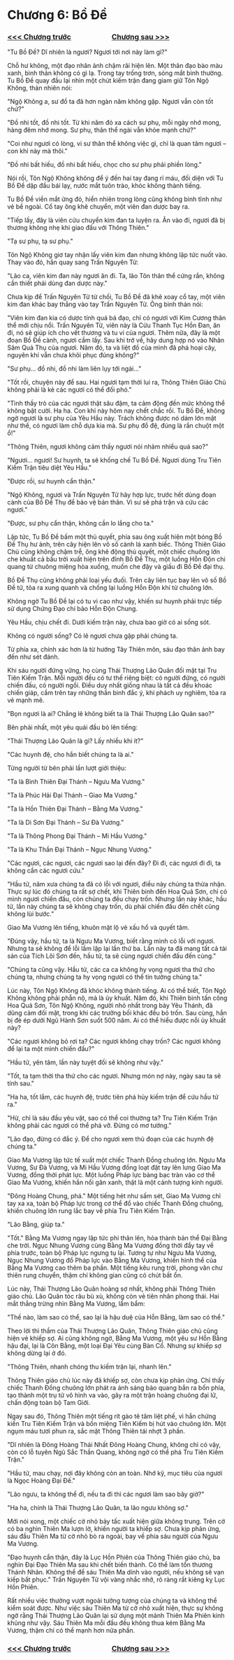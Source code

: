 # Chương 6: Bồ Đề

### [<<< Chương trước](https://github.com/ngonngay/tien-hiep/tree/init-folder-tree/Hac-am-tay-du/chap-5)&nbsp;&nbsp;&nbsp;&nbsp;&nbsp;&nbsp;&nbsp;&nbsp;&nbsp;&nbsp;&nbsp;&nbsp;&nbsp;&nbsp;&nbsp;&nbsp;&nbsp;&nbsp;&nbsp;&nbsp;&nbsp;&nbsp;&nbsp;&nbsp;[Chương sau >>>](https://github.com/ngonngay/tien-hiep/tree/init-folder-tree/Hac-am-tay-du/chap-7)

"Tu Bồ Đề? Dĩ nhiên là ngươi? Ngươi tới nơi này làm gì?"

Chỗ hư không, một đạo nhân ảnh chậm rãi hiện lên. Một thân đạo bào màu xanh, bình thản không có gì lạ. Trong tay trống trơn, sóng mắt bình thường. Tu Bồ Đề quay đầu lại nhìn một chút kiếm trận đang giam giữ Tôn Ngộ Không, thản nhiên nói: 

"Ngộ Không a, sư đồ ta đã hơn ngàn năm không gặp. Ngươi vẫn còn tốt chứ?"

"Đồ nhi tốt, đồ nhi tốt. Từ khi năm đó xa cách sư phụ, mỗi ngày nhớ mong, hàng đêm nhớ mong. Sư phụ, thân thể ngài vẫn khỏe mạnh chứ?"

"Coi như ngươi có lòng, vi sư thân thể không việc gì, chỉ là quan tâm ngươi – con khỉ này mà thôi."

"Đồ nhi bất hiếu, đồ nhi bất hiếu, chọc cho sư phụ phải phiền lòng." 

Nói rồi, Tôn Ngộ Không không để ý đến hai tay đang rỉ máu, đối diện với Tu Bồ Đề dập đầu bái lạy, nước mắt tuôn trào, khóc không thành tiếng.

Tu Bồ Đề viền mắt ửng đỏ, hiển nhiên trong lòng cũng không bình tĩnh như vẻ bề ngoài. Cổ tay ông khẽ chuyển, một viên đan dược bay ra.

"Tiếp lấy, đây là viên cửu chuyển kim đan ta luyện ra. Ăn vào đi, ngươi đã bị thương không nhẹ khi giao đấu với Thông Thiên."

"Tạ sư phụ, tạ sư phụ."

Tôn Ngộ Không giơ tay nhận lấy viên kim đan nhưng không lập tức nuốt vào. Thay vào đó, hắn quay sang Trấn Nguyên Tử:

"Lão ca, viên kim đan này ngươi ăn đi. Ta, lão Tôn thân thể cứng rắn, không cần thiết phải dùng đan dược này."

Chưa kịp để Trấn Nguyên Tử từ chối, Tu Bồ Đề đã khẽ xoay cổ tay, một viên kim đan khác bay thẳng vào tay Trấn Nguyên Tử. Ông bình thản nói:

"Viên kim đan kia có dược tính quá bá đạo, chỉ có ngươi với Kim Cương thân thể mới chịu nổi. Trấn Nguyên Tử, viên này là Cửu Thanh Tục Hồn Đan, ăn đi, nó sẽ giúp ích cho vết thương và tu vi của ngươi. Thêm nữa, đây là một đoạn Bồ Đề cành, ngươi cầm lấy. Sau khi trở về, hãy dung hợp nó vào Nhân Sâm Quả Thụ của ngươi. Năm đó, ta và liệt đồ của mình đã phá hoại cây, nguyên khí vẫn chưa khôi phục đúng không?"

"Sư phụ... đồ nhi, đồ nhi làm liên lụy tới ngài..."

"Tốt rồi, chuyện này để sau. Hai ngươi tạm thời lui ra, Thông Thiên Giáo Chủ không phải là kẻ các ngươi có thể đối phó."

"Tình thầy trò của các ngươi thật sâu đậm, ta cảm động đến mức không thể không bật cười. Ha ha. Con khỉ này hôm nay chết chắc rồi. Tu Bồ Đề, không ngờ ngươi là sư phụ của Yêu Hầu này. Trách không được nó dám lớn mật như thế, có ngươi làm chỗ dựa kia mà. Sư phụ đồ đệ, đúng là rắn chuột một ổ!"

"Thông Thiên, ngươi không cảm thấy ngươi nói nhảm nhiều quá sao?"

"Ngươi... ngươi! Sư huynh, ta sẽ khống chế Tu Bồ Đề. Ngươi dùng Tru Tiên Kiếm Trận tiêu diệt Yêu Hầu."

"Được rồi, sư huynh cẩn thận."

"Ngộ Không, ngươi và Trấn Nguyên Tử hãy hợp lực, trước hết dùng đoạn cành của Bồ Đề Thụ để bảo vệ bản thân. Vi sư sẽ phá trận và cứu các ngươi."

"Được, sư phụ cẩn thận, không cần lo lắng cho ta."

Lập tức, Tu Bồ Đề bấm một thủ quyết, phía sau ông xuất hiện một bóng Bồ Đề Thụ hư ảnh, trên cây hiện lên vô số cành lá xanh biếc. Thông Thiên Giáo Chủ cũng không chậm trễ, ông khẽ động thủ quyết, một chiếc chuông lớn che khuất cả bầu trời xuất hiện trên đỉnh Bồ Đề Thụ, một luồng Hỗn Độn chi quang từ chuông miệng hòa xuống, muốn che đậy và giấu đi Bồ Đề đại thụ.

Bồ Đề Thụ cũng không phải loại yếu đuối. Trên cây liên tục bay lên vô số Bồ Đề tử, tỏa ra xung quanh và chống lại luồng Hỗn Độn khí từ chuông lớn.

Không ngờ Tu Bồ Đề lại có tu vi cao như vậy, khiến sư huynh phải trực tiếp sử dụng Chứng Đạo chí bảo Hỗn Độn Chung.

Yêu Hầu, chịu chết đi. Dưới kiếm trận này, chưa bao giờ có ai sống sót.

Không có người sống? Có lẽ ngươi chưa gặp phải chúng ta.

Từ phía xa, chính xác hơn là từ hướng Tây Thiên môn, sáu đạo thân ảnh bay đến như sét đánh.

Khi sáu người đứng vững, họ cùng Thái Thượng Lão Quân đối mặt tại Tru Tiên Kiếm Trận. Mỗi người đều có tư thế riêng biệt: có người đứng, có người chiến đấu, có người ngồi. Điều duy nhất giống nhau là tất cả đều khoác chiến giáp, cầm trên tay những thần binh đắc ý, khí phách uy nghiêm, tỏa ra vẻ mạnh mẽ.

"Bọn ngươi là ai? Chẳng lẽ không biết ta là Thái Thượng Lão Quân sao?"

Bên phải nhất, một yêu quái đầu bò lên tiếng:

"Thái Thượng Lão Quân là gì? Lấy nhiều khi ít?"

"Các huynh đệ, cho hắn biết chúng ta là ai."

Từng người từ bên phải lần lượt giới thiệu:

"Ta là Bình Thiên Đại Thánh – Ngưu Ma Vương."

"Ta là Phúc Hải Đại Thánh – Giao Ma Vương."

"Ta là Hồn Thiên Đại Thánh – Bằng Ma Vương."

"Ta là Di Sơn Đại Thánh – Sư Đà Vương."

"Ta là Thông Phong Đại Thánh – Mi Hầu Vương."

"Ta là Khu Thần Đại Thánh – Ngục Nhung Vương."

"Các ngươi, các ngươi, các ngươi sao lại đến đây? Đi đi, các ngươi đi đi, ta không cần các ngươi cứu."

"Hầu tử, năm xưa chúng ta đã có lỗi với ngươi, điều này chúng ta thừa nhận. Thực sự lúc đó chúng ta rất sợ chết, khi Thiên binh đến Hoa Quả Sơn, chỉ có mình ngươi chiến đấu, còn chúng ta đều chạy trốn. Nhưng lần này khác, hầu tử, lần này chúng ta sẽ không chạy trốn, dù phải chiến đấu đến chết cũng không lùi bước."

Giao Ma Vương lên tiếng, khuôn mặt lộ vẻ xấu hổ và quyết tâm.

"Đúng vậy, hầu tử, ta là Ngưu Ma Vương, biết rằng mình có lỗi với ngươi. Nhưng ta sẽ không để lỗi lầm lặp lại lần thứ ba. Lần này ta đã mang tất cả tài sản của Tích Lôi Sơn đến, hầu tử, ta sẽ cùng ngươi chiến đấu đến cùng."

"Chúng ta cũng vậy. Hầu tử, các ca ca không hy vọng ngươi tha thứ cho chúng ta, nhưng chúng ta hy vọng ngươi có thể tin tưởng chúng ta."

Lúc này, Tôn Ngộ Không đã khóc không thành tiếng. Ai có thể biết, Tôn Ngộ Không không phải phẫn nộ, mà là ủy khuất. Năm đó, khi Thiên binh tấn công Hoa Quả Sơn, Tôn Ngộ Không, người nhỏ nhất trong bảy Yêu Thánh, đã dũng cảm đối mặt, trong khi các trưởng bối khác đều bỏ trốn. Sau cùng, hắn bị đè ép dưới Ngũ Hành Sơn suốt 500 năm. Ai có thể hiểu được nỗi ủy khuất này?

"Các ngươi không bỏ rơi ta? Các ngươi không chạy trốn? Các ngươi không để lại ta một mình chiến đấu?"

"Hầu tử, yên tâm, lần này tuyệt đối sẽ không như vậy."

"Tốt, ta tạm thời tha thứ cho các ngươi. Nhưng món nợ này, ngày sau ta sẽ tính sau."

"Ha ha, tốt lắm, các huynh đệ, trước tiên phá hủy kiếm trận để cứu hầu tử ra."

"Hừ, chỉ là sáu đầu yêu vật, sao có thể coi thường ta? Tru Tiên Kiếm Trận không phải các ngươi có thể phá vỡ. Đừng có mơ tưởng."

"Lão đạo, đừng có đắc ý. Để cho ngươi xem thủ đoạn của các huynh đệ chúng ta."

Giao Ma Vương lập tức tế xuất một chiếc Thanh Đồng chuông lớn. Ngưu Ma Vương, Sư Đà Vương, và Mi Hầu Vương đồng loạt đặt tay lên lưng Giao Ma Vương, đồng thời phát lực. Một luồng Pháp lực bàng bạc tràn vào cơ thể Giao Ma Vương, khiến hắn nổi gân xanh, thật là một cảnh tượng kinh người.

"Đông Hoàng Chung, phá." Một tiếng hét như sấm sét, Giao Ma Vương chỉ tay xa xa, toàn bộ Pháp lực trong cơ thể đổ vào chiếc Thanh Đồng chuông, khiến chuông lớn rung lắc bay về phía Tru Tiên Kiếm Trận.

"Lão Bằng, giúp ta."

"Tốt." Bằng Ma Vương ngay lập tức phi thân lên, hóa thành bản thể Đại Bằng che trời. Ngục Nhung Vương cùng Bằng Ma Vương đồng thời đẩy tay về phía trước, toàn bộ Pháp lực ngưng tụ lại. Tương tự như Ngưu Ma Vương, Ngục Nhung Vương đổ Pháp lực vào Bằng Ma Vương, khiến hình thể của Bằng Ma Vương cao thêm ba phần. Một tiếng kêu rung trời, phong vân chư thiên rung chuyển, thậm chí không gian cũng có chút bất ổn.

Lúc này, Thái Thượng Lão Quân hoảng sợ nhất, không phải Thông Thiên giáo chủ. Lão Quân tóc râu bù xù, không còn vẻ tiên nhân phong thái. Hai mắt thẳng trừng nhìn Bằng Ma Vương, lẩm bẩm:

"Thế nào, làm sao có thể, sao lại là hậu duệ của Hỗn Bằng, làm sao có thể."

Theo lời thì thầm của Thái Thượng Lão Quân, Thông Thiên giáo chủ cũng hiện vẻ khiếp sợ. Ai cũng không ngờ, Bằng Ma Vương, một yêu sư Hỗn Bằng hậu đại, lại là Côn Bằng, một loại Đại Yêu cùng Bàn Cổ. Nhưng sự khiếp sợ không dừng lại ở đó.

"Thông Thiên, nhanh chóng thu kiếm trận lại, nhanh lên."

Thông Thiên giáo chủ lúc này đã khiếp sợ, còn chưa kịp phản ứng. Chỉ thấy chiếc Thanh Đồng chuông lớn phát ra ánh sáng bảo quang bắn ra bốn phía, tạo thành một trụ tử vô hình va vào, gây ra một trận hoàng chuông đại lữ, chấn động toàn bộ Tam Giới.

Ngay sau đó, Thông Thiên một tiếng rít gào tê tâm liệt phế, vì hắn chứng kiến Tru Tiên Kiếm Trận và bốn miệng Tiên Kiếm bị hút vào chuông lớn. Một ngụm máu tươi phun ra, sắc mặt Thông Thiên tái nhợt 3 phần.

"Dĩ nhiên là Đông Hoàng Thái Nhất Đông Hoàng Chung, không chỉ có vậy, còn có lỗ tuyên Ngũ Sắc Thần Quang, không ngờ có thể phá Tru Tiên Kiếm Trận."

"Hầu tử, mau chạy, nơi đây không còn an toàn. Nhớ kỹ, mục tiêu của ngươi là Ngọc Hoàng Đại Đế."

"Lão ngưu, ta không thể đi, nếu ta đi thì các ngươi làm sao bây giờ?"

"Ha ha, chính là Thái Thượng Lão Quân, ta lão ngưu không sợ."

Mới nói xong, một chiếc cờ nhỏ bảy tấc xuất hiện giữa không trung. Trên cờ có ba nghìn Thiên Ma lượn lờ, khiến người ta khiếp sợ. Chưa kịp phản ứng, sáu đầu Thiên Ma từ cờ nhỏ bò ra ngoài, bay về phía sáu người của Ngưu Ma Vương.

"Đạo huynh cẩn thận, đây là Lục Hồn Phiên của Thông Thiên giáo chủ, ba nghìn Đại Đạo Thiên Ma sau khi chết biến thành. Có thể làm tổn thương Thánh Nhân. Không thể để sáu Thiên Ma dính vào người, nếu không sẽ vạn kiếp bất phục." Trấn Nguyên Tử vội vàng nhắc nhở, rõ ràng rất kiêng kỵ Lục Hồn Phiên.

Rất nhiều việc thường vượt ngoài tưởng tượng của chúng ta và không thể kiểm soát được. Như việc sáu Thiên Ma từ cờ nhỏ xuất hiện, thực sự không ngờ rằng Thái Thượng Lão Quân lại sử dụng một mảnh Thiên Ma Phiên kinh khủng như vậy. Sáu Thiên Ma mỗi đầu đều không thua kém Bằng Ma Vương, thậm chí có thể mạnh hơn nửa phần.


### [<<< Chương trước](https://github.com/ngonngay/tien-hiep/tree/init-folder-tree/Hac-am-tay-du/chap-5)&nbsp;&nbsp;&nbsp;&nbsp;&nbsp;&nbsp;&nbsp;&nbsp;&nbsp;&nbsp;&nbsp;&nbsp;&nbsp;&nbsp;&nbsp;&nbsp;&nbsp;&nbsp;&nbsp;&nbsp;&nbsp;&nbsp;&nbsp;&nbsp;[Chương sau >>>](https://github.com/ngonngay/tien-hiep/tree/init-folder-tree/Hac-am-tay-du/chap-7)
